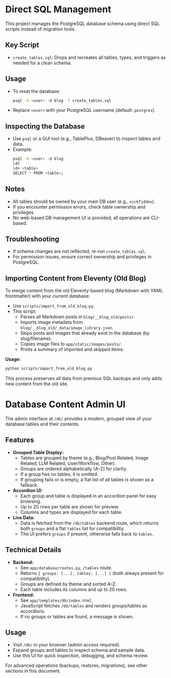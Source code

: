 # Direct SQL Management

This project manages the PostgreSQL database schema using direct SQL scripts instead of migration tools.

## Key Script
- `create_tables.sql`: Drops and recreates all tables, types, and triggers as needed for a clean schema.

## Usage
- To reset the database:
  ```bash
  psql -U <user> -d blog -f create_tables.sql
  ```
- Replace `<user>` with your PostgreSQL username (default: `postgres`).

## Inspecting the Database
- Use `psql` or a GUI tool (e.g., TablePlus, DBeaver) to inspect tables and data.
- Example:
  ```bash
  psql -U <user> -d blog
  \dt
  \d+ <table>
  SELECT * FROM <table>;
  ```

## Notes
- All tables should be owned by your main DB user (e.g., `nickfiddes`).
- If you encounter permission errors, check table ownership and privileges.
- No web-based DB management UI is provided; all operations are CLI-based.

## Troubleshooting
- If schema changes are not reflected, re-run `create_tables.sql`.
- For permission issues, ensure correct ownership and privileges in PostgreSQL.

## Importing Content from Eleventy (Old Blog)

To merge content from the old Eleventy-based blog (Markdown with YAML frontmatter) with your current database:

- Use `scripts/import_from_old_blog.py`.
- This script:
  - Parses all Markdown posts in `blog/__blog_old/posts/`.
  - Imports image metadata from `blog/__blog_old/_data/image_library.json`.
  - Skips posts and images that already exist in the database (by slug/filename).
  - Copies image files to `app/static/images/posts/`.
  - Prints a summary of imported and skipped items.

**Usage:**
```bash
python scripts/import_from_old_blog.py
```

This process preserves all data from previous SQL backups and only adds new content from the old site.

# Database Content Admin UI

The admin interface at `/db/` provides a modern, grouped view of your database tables and their contents.

## Features
- **Grouped Table Display:**
  - Tables are grouped by theme (e.g., Blog/Post Related, Image Related, LLM Related, User/Workflow, Other).
  - Groups are ordered alphabetically (A–Z) for clarity.
  - If a group has no tables, it is omitted.
  - If grouping fails or is empty, a flat list of all tables is shown as a fallback.
- **Accordion UI:**
  - Each group and table is displayed in an accordion panel for easy browsing.
  - Up to 20 rows per table are shown for preview.
  - Columns and types are displayed for each table.
- **Live Data:**
  - Data is fetched from the `/db/tables` backend route, which returns both `groups` and a flat `tables` list for compatibility.
  - The UI prefers `groups` if present, otherwise falls back to `tables`.

## Technical Details
- **Backend:**
  - See `app/database/routes.py`, `/tables` route.
  - Returns `{ groups: [...], tables: [...] }` (both always present for compatibility).
  - Groups are defined by theme and sorted A–Z.
  - Each table includes its columns and up to 20 rows.
- **Frontend:**
  - See `app/templates/db/index.html`.
  - JavaScript fetches `/db/tables` and renders groups/tables as accordions.
  - If no groups or tables are found, a message is shown.

## Usage
- Visit `/db/` in your browser (admin access required).
- Expand groups and tables to inspect schema and sample data.
- Use this UI for quick inspection, debugging, and schema review.

For advanced operations (backups, restores, migrations), see other sections in this document. 